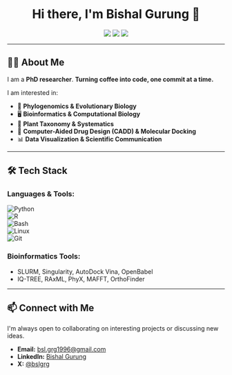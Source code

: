 <h1 align="center">Hi there, I'm Bishal Gurung 👋</h1>

<p align="center">
  <a href="https://scholar.google.com/citations?user=05wDCisAAAAJ&hl=en&authuser=2"><img src="https://img.shields.io/badge/Google%20Scholar-4285F4?style=for-the-badge&logo=google-scholar&logoColor=white"></a>
  <a href="https://www.linkedin.com/in/bishal-gurung-8a9824160/"><img src="https://img.shields.io/badge/LinkedIn-0077B5?style=for-the-badge&logo=linkedin&logoColor=white"></a>
  <a href="mailto:bsl.grg1996@gmail.com"><img src="https://img.shields.io/badge/Email-D14836?style=for-the-badge&logo=gmail&logoColor=white"></a>
</p>

---

## 👨‍🔬 About Me  
I am a **PhD researcher**. **Turning coffee into code, one commit at a time.**  

I am interested in:
- 🧬 **Phylogenomics & Evolutionary Biology**  
- 🖥️ **Bioinformatics & Computational Biology**  
- 🌿 **Plant Taxonomy & Systematics**  
- 💊 **Computer-Aided Drug Design (CADD) & Molecular Docking**  
- 📊 **Data Visualization & Scientific Communication**  

---

## 🛠️ Tech Stack  
### **Languages & Tools:**  
![Python](https://img.shields.io/badge/-Python-3776AB?style=flat-square&logo=python&logoColor=white)  
![R](https://img.shields.io/badge/-R-276DC3?style=flat-square&logo=r&logoColor=white)  
![Bash](https://img.shields.io/badge/-Bash-4EAA25?style=flat-square&logo=gnu-bash&logoColor=white)  
![Linux](https://img.shields.io/badge/-Linux-FCC624?style=flat-square&logo=linux&logoColor=black)  
![Git](https://img.shields.io/badge/-Git-F05032?style=flat-square&logo=git&logoColor=white)  

### **Bioinformatics Tools:**  
- SLURM, Singularity, AutoDock Vina, OpenBabel  
- IQ-TREE, RAxML, PhyX, MAFFT, OrthoFinder  

---

## 📫 Connect with Me  
I'm always open to collaborating on interesting projects or discussing new ideas. 
- **Email:** bsl.grg1996@gmail.com 
- **LinkedIn:** [Bishal Gurung](https://www.linkedin.com/in/bishal-gurung-8a9824160/)
- **X:** [@bslgrg](https://x.com/bslgrg)

<!---
bslgrg00/bslgrg00 is a ✨ special ✨ repository because its `README.md` (this file) appears on your GitHub profile.
You can click the Preview link to take a look at your changes.
--->
